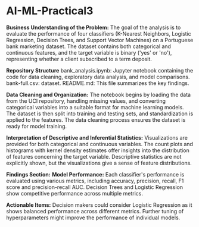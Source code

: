 # AI-ML-Practical3
**Business Understanding of the Problem:**
The goal of the analysis is to evaluate the performance of four classifiers (K-Nearest Neighbors, Logistic Regression, Decision Trees, and Support Vector Machines) on a Portuguese bank marketing dataset. The dataset contains both categorical and continuous features, and the target variable is binary ('yes' or 'no'), representing whether a client subscribed to a term deposit.


**Repository Structure**
bank_analysis.ipynb: Jupyter notebook containing the code for data cleaning, exploratory data analysis, and model comparisons.
bank-full.csv: dataset.
README.md: This file summarizes the key findings.


**Data Cleaning and Organization:**
The notebook begins by loading the data from the UCI repository, handling missing values, and converting categorical variables into a suitable format for machine learning models. The dataset is then split into training and testing sets, and standardization is applied to the features. The data cleaning process ensures the dataset is ready for model training.


**Interpretation of Descriptive and Inferential Statistics:**
Visualizations are provided for both categorical and continuous variables. The count plots and histograms with kernel density estimates offer insights into the distribution of features concerning the target variable. Descriptive statistics are not explicitly shown, but the visualizations give a sense of feature distributions.


**Findings Section:**
  **Model Performance:**
  Each classifier's performance is evaluated using various metrics, including accuracy, precision, recall, F1 score and precision-recall AUC.
  Decision Trees and Logistic Regression show competitive performance across multiple metrics.
  
  **Actionable Items:**
  Decision makers could consider Logistic Regression as it shows balanced performance across different metrics.
  Further tuning of hyperparameters might improve the performance of individual models.
  
